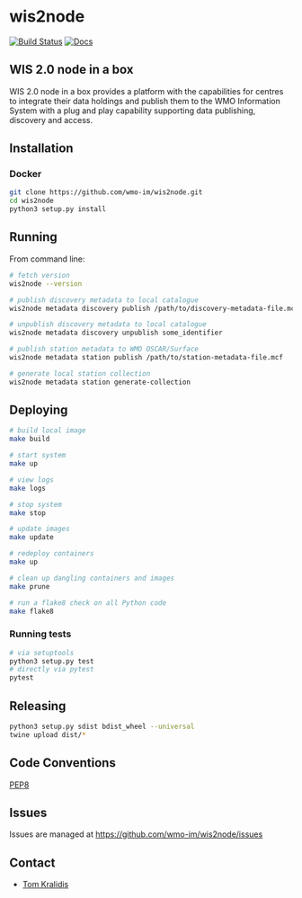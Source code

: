 # wis2node

[![Build Status](https://github.com/wmo-im/wis2node/workflows/flake8%20%E2%9A%99%EF%B8%8F/badge.svg)](https://github.com/wmo-im/wis2node/actions)
[![Docs](https://github.com/wmo-im/wis2node/workflows/docs/badge.svg)](https://wmo-im.github.com/wis2node)

## WIS 2.0 node in a box

WIS 2.0 node in a box provides a platform with the capabilities for centres to
integrate their data holdings and publish them to the WMO Information System
with a plug and play capability supporting data publishing, discovery
and access.

## Installation

### Docker

```bash
git clone https://github.com/wmo-im/wis2node.git
cd wis2node
python3 setup.py install
```

## Running

From command line:
```bash
# fetch version
wis2node --version

# publish discovery metadata to local catalogue
wis2node metadata discovery publish /path/to/discovery-metadata-file.mcf

# unpublish discovery metadata to local catalogue
wis2node metadata discovery unpublish some_identifier

# publish station metadata to WMO OSCAR/Surface
wis2node metadata station publish /path/to/station-metadata-file.mcf

# generate local station collection
wis2node metadata station generate-collection
```

## Deploying

```bash
# build local image
make build

# start system
make up

# view logs
make logs

# stop system
make stop

# update images
make update

# redeploy containers
make up

# clean up dangling containers and images
make prune

# run a flake8 check on all Python code
make flake8
```

### Running tests

```bash
# via setuptools
python3 setup.py test
# directly via pytest
pytest
```

## Releasing

```bash
python3 setup.py sdist bdist_wheel --universal
twine upload dist/*
```

## Code Conventions

[PEP8](https://www.python.org/dev/peps/pep-0008)

## Issues

Issues are managed at https://github.com/wmo-im/wis2node/issues

## Contact

* [Tom Kralidis](https://github.com/tomkralidis)

